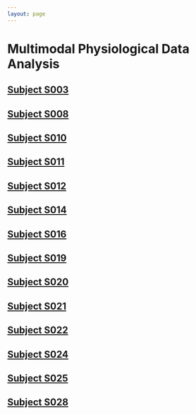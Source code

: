 ```yaml
---
layout: page
---
```


# Multimodal Physiological Data Analysis

## [Subject S003](./data/s003/README.md)

## [Subject S008](./data/s008/README.md)

## [Subject S010](./data/s010/README.md)

## [Subject S011](./data/s011/README.md)

## [Subject S012](./data/s012/README.md)

## [Subject S014](./data/s014/README.md)

## [Subject S016](./data/s016/README.md)

## [Subject S019](./data/s019/README.md)

## [Subject S020](./data/s020/README.md)

## [Subject S021](./data/s021/README.md)

## [Subject S022](./data/s022/README.md)

## [Subject S024](./data/s024/README.md)

## [Subject S025](./data/s025/README.md)

## [Subject S028](./data/s028/README.md)

